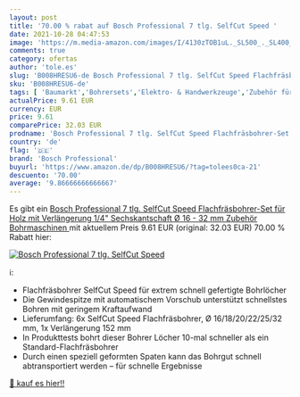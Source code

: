 ```yaml
---
layout: post
title: '70.00 % rabat auf Bosch Professional 7 tlg. SelfCut Speed '
date: 2021-10-28 04:47:53
image: 'https://m.media-amazon.com/images/I/4130zTOB1uL._SL500_._SL400_.jpg'
comments: true
category: ofertas
author: 'tole.es'
slug: 'B008HRESU6-de Bosch Professional 7 tlg. SelfCut Speed Flachfräsbohrer-...'
sku: 'B008HRESU6-de'
tags: [ 'Baumarkt','Bohrersets','Elektro- & Handwerkzeuge','Zubehör für Elektrowerkzeuge','bosch professional', ]
actualPrice: 9.61 EUR
currency: EUR
price: 9.61
comparePrice: 32.03 EUR
prodname: 'Bosch Professional 7 tlg. SelfCut Speed Flachfräsbohrer-Set  für Holz  mit Verlängerung  1/4" Sechskantschaft  Ø 16 - 32 mm  Zubehör Bohrmaschinen '
country: 'de'
flag: '🇩🇪'
brand: 'Bosch Professional'
buyurl: 'https://www.amazon.de/dp/B008HRESU6/?tag=tolees0ca-21'
descuento: '70.00'
average: '9.86666666666667'
---
```


Es gibt ein [Bosch Professional 7 tlg. SelfCut Speed Flachfräsbohrer-Set  für Holz  mit Verlängerung  1/4" Sechskantschaft  Ø 16 - 32 mm  Zubehör Bohrmaschinen ](https://www.amazon.de/dp/B008HRESU6/?tag=tolees0ca-21) mit aktuellem Preis 9.61 EUR (original: 32.03 EUR) 70.00 % Rabatt hier:

[![Bosch Professional 7 tlg. SelfCut Speed ](https://m.media-amazon.com/images/I/4130zTOB1uL._SL500_._SL400_.jpg)](https://www.amazon.de/dp/B008HRESU6/?tag=tolees0ca-21)

ℹ️:

- Flachfräsbohrer SelfCut Speed für extrem schnell gefertigte Bohrlöcher
- Die Gewindespitze mit automatischem Vorschub unterstützt schnellstes Bohren mit geringem Kraftaufwand
- Lieferumfang: 6x SelfCut Speed Flachfräsbohrer, Ø 16/18/20/22/25/32 mm, 1x Verlängerung 152 mm
- In Produkttests bohrt dieser Bohrer Löcher 10-mal schneller als ein Standard-Flachfräsbohrer
- Durch einen speziell geformten Spaten kann das Bohrgut schnell abtransportiert werden – für schnelle Ergebnisse

[🛒 kauf es hier!!](https://www.amazon.de/dp/B008HRESU6/?tag=tolees0ca-21)
